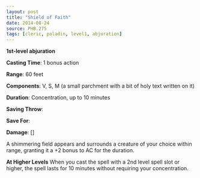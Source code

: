 ```yaml
---
layout: post
title: "Shield of Faith"
date: 2014-08-24
source: PHB.275
tags: [cleric, paladin, level1, abjuration]
---
```


**1st-level abjuration**

**Casting Time**: 1 bonus action

**Range**: 60 feet

**Components**: V, S, M (a small parchment with a bit of holy text written on it)

**Duration**: Concentration, up to 10 minutes

**Saving Throw**:

**Save For**:

**Damage**: []

A shimmering field appears and surrounds a creature of your choice within range, granting it a +2 bonus to AC for the duration.

**At Higher Levels** When you cast the spell with a 2nd level spell slot or higher, the spell lasts for 10 minutes without requiring your concentration.